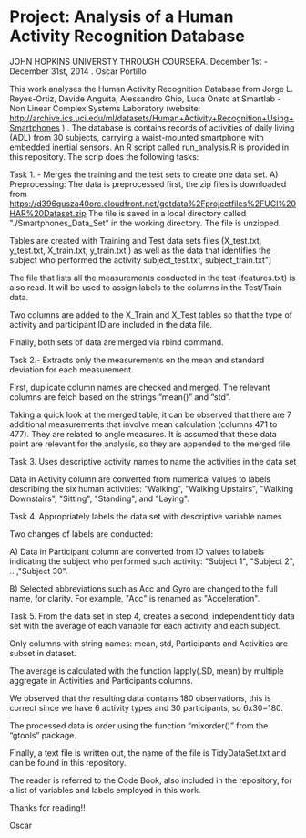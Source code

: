 Project: Analysis of a Human Activity Recognition Database
=========================

JOHN HOPKINS UNIVERSTY THROUGH COURSERA. December 1st - December 31st, 2014 . Oscar Portillo

This work analyses the Human Activity Recognition Database from Jorge L. Reyes-Ortiz, Davide Anguita, Alessandro Ghio, Luca Oneto at Smartlab - Non Linear Complex Systems Laboratory (website: http://archive.ics.uci.edu/ml/datasets/Human+Activity+Recognition+Using+Smartphones ) . The database is contains records of activities of daily living (ADL) from 30 subjects, carrying a waist-mounted smartphone with embedded inertial sensors.
An R script called run_analysis.R is provided in this repository. The scrip does the following tasks: 

Task 1. - Merges the training and the test sets to create one data set.
A)	Preprocessing:
The data is preprocessed first, the zip files is downloaded from https://d396qusza40orc.cloudfront.net/getdata%2Fprojectfiles%2FUCI%20HAR%20Dataset.zip 
The file is saved in a local directory called "./Smartphones_Data_Set"  in the working directory. The file is unzipped.  

Tables are created with Training and Test data sets files (X_test.txt, y_test.txt, X_train.txt, y_train.txt ) as well as the data that identifies the subject who performed the activity subject_test.txt, subject_train.txt")

The file that lists all the measurements conducted in the test (features.txt) is also read. It will be used to assign labels to the columns in the Test/Train data. 

Two columns are added to the X_Train and X_Test tables so that the type of activity and participant ID are included in the data file. 

Finally, both sets of data are merged via rbind command.

Task 2.- Extracts only the measurements on the mean and standard deviation for each measurement.

First, duplicate column names are checked and merged. The relevant columns are fetch based on the strings “mean()” and “std”. 

Taking a quick look at the merged table, it can be observed that there are 7 additional measurements that involve mean calculation (columns 471 to 477). They are related to angle measures. It is assumed that these data point are relevant for the analysis, so they are appended to the merged file. 

Task 3. Uses descriptive activity names to name the activities in the data set

Data in Activity column are converted from numerical values to labels describing the six human activities: "Walking", "Walking Upstairs", "Walking Downstairs", "Sitting", "Standing", and "Laying".

Task 4. Appropriately labels the data set with descriptive variable names

Two changes of labels are conducted:

A)	Data in Participant column are converted from ID values to labels indicating the subject who performed such activity: "Subject 1", "Subject 2", .. ,"Subject 30".

B)	Selected abbreviations such as Acc and Gyro are changed to the full name, for clarity. For example, "Acc" is renamed as "Acceleration". 

Task 5. From the data set in step 4, creates a second, independent tidy data set with the average of each variable for each activity and each subject.

Only columns with string names: mean, std, Participants and Activities are subset in dataset.
  
The average is calculated with the function lapply(.SD, mean) by multiple aggregate in  Activities and Participants columns.

We observed that the resulting data contains 180 observations, this is correct since we have 6 activity types and 30 participants, so 6x30=180.
 
The processed data is order using the function “mixorder()” from the “gtools” package. 

Finally, a text file is written out, the name of the file is TidyDataSet.txt and can be found in this repository. 

The reader is referred to the Code Book, also included in the repository, for a list of variables and labels employed in this work.

Thanks for reading!!

Oscar
